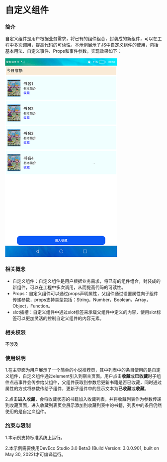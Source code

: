 # 自定义组件



### 简介

自定义组件是用户根据业务需求，将已有的组件组合，封装成的新组件，可以在工程中多次调用，提高代码的可读性。本示例展示了JS中自定义组件的使用，包括基本用法、自定义事件、Props和事件参数。实现效果如下：

![colected](screenshots/device/colected.png)

### 相关概念

- 自定义组件：自定义组件是用户根据业务需求，将已有的组件组合，封装成的新组件，可以在工程中多次调用，从而提高代码的可读性。
- Props：自定义组件可以通过props声明属性，父组件通过设置属性向子组件传递参数，props支持类型包括：String，Number，Boolean，Array，Object，Function。
-  slot插槽：自定义组件中通过slot标签来承载父组件中定义的内容，使用slot标签可以更加灵活的控制自定义组件的内容元素。

### 相关权限

不涉及

### 使用说明

1.在主界面为用户展示了一个简单的小说推荐页，其中列表中的条目使用的是自定义组件，自定义组件通过element引入到宿主页面。用户点击**收藏**或**已收藏**时子组件点击事件会传参给父组件，父组件获取到参数后更新书籍是否已收藏，同时通过属性的方式将参数传给子组件，更新子组件中的显示文本为**已收藏**或**收藏**。

2.点击**进入收藏**，会将收藏状态的书籍加入收藏列表，并将收藏列表作为参数传递到收藏页面，进入收藏列表页会展示添加到收藏列表中的书籍，列表中的条目仍然使用的是自定义组件。

### 约束与限制

1.本示例支持标准系统上运行。

2.本示例需要使用DevEco Studio 3.0 Beta3 (Build Version: 3.0.0.901, built on May 30, 2022)才可编译运行。
